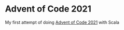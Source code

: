 # Advent of Code 2021

My first attempt of doing [Advent of Code 2021](https://adventofcode.com/2021/) with Scala

